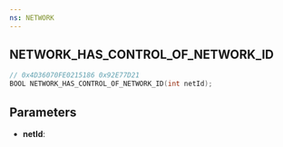 ```yaml
---
ns: NETWORK
---
```

## NETWORK_HAS_CONTROL_OF_NETWORK_ID

```c
// 0x4D36070FE0215186 0x92E77D21
BOOL NETWORK_HAS_CONTROL_OF_NETWORK_ID(int netId);
```

## Parameters
* **netId**:
